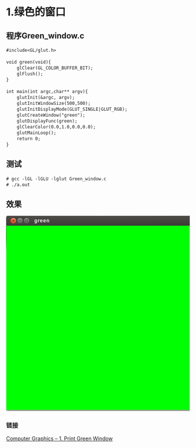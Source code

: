 # 1.绿色的窗口 #

## 程序Green_window.c ##
 
	#include<GL/glut.h>
 
	void green(void){
    	glClear(GL_COLOR_BUFFER_BIT);
    	glFlush();
	}
 
	int main(int argc,char** argv){
    	glutInit(&argc, argv);
    	glutInitWindowSize(500,500);
    	glutInitDisplayMode(GLUT_SINGLE|GLUT_RGB);
    	glutCreateWindow("green");
    	glutDisplayFunc(green);
    	glClearColor(0.0,1.0,0.0,0.0);
    	glutMainLoop();
    	return 0;
	}

## 测试 ##

	# gcc -lGL -lGLU -lglut Green_window.c
	# ./a.out

## 效果 ##
	
![](./img/green_window.png)

### 链接 ###

[Computer Graphics – 1. Print Green Window](http://www.techtofun.com/2013/08/11/computer-graphics-1-print-green-window/)